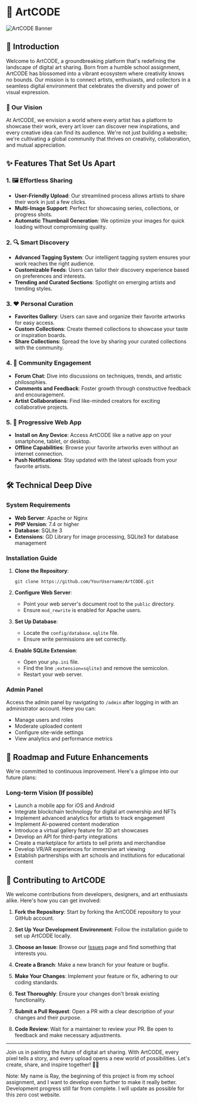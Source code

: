 # 🎨 ArtCODE

![ArtCODE Banner](https://github.com/HirotakaDango/ArtCODE/assets/104591072/fd3c300e-4ca0-4939-900a-f1e6e053bd1e)

## 🌟 Introduction

Welcome to ArtCODE, a groundbreaking platform that's redefining the landscape of digital art sharing. Born from a humble school assignment, ArtCODE has blossomed into a vibrant ecosystem where creativity knows no bounds. Our mission is to connect artists, enthusiasts, and collectors in a seamless digital environment that celebrates the diversity and power of visual expression.

### 🚀 Our Vision

At ArtCODE, we envision a world where every artist has a platform to showcase their work, every art lover can discover new inspirations, and every creative idea can find its audience. We're not just building a website; we're cultivating a global community that thrives on creativity, collaboration, and mutual appreciation.

## ✨ Features That Set Us Apart

### 1. 🖼️ Effortless Sharing

- **User-Friendly Upload**: Our streamlined process allows artists to share their work in just a few clicks.
- **Multi-Image Support**: Perfect for showcasing series, collections, or progress shots.
- **Automatic Thumbnail Generation**: We optimize your images for quick loading without compromising quality.

### 2. 🔍 Smart Discovery

- **Advanced Tagging System**: Our intelligent tagging system ensures your work reaches the right audience.
- **Customizable Feeds**: Users can tailor their discovery experience based on preferences and interests.
- **Trending and Curated Sections**: Spotlight on emerging artists and trending styles.

### 3. ❤ Personal Curation

- **Favorites Gallery**: Users can save and organize their favorite artworks for easy access.
- **Custom Collections**: Create themed collections to showcase your taste or inspiration boards.
- **Share Collections**: Spread the love by sharing your curated collections with the community.

### 4. 💬 Community Engagement

- **Forum Chat**: Dive into discussions on techniques, trends, and artistic philosophies.
- **Comments and Feedback**: Foster growth through constructive feedback and encouragement.
- **Artist Collaborations**: Find like-minded creators for exciting collaborative projects.

### 5. 📱 Progressive Web App

- **Install on Any Device**: Access ArtCODE like a native app on your smartphone, tablet, or desktop.
- **Offline Capabilities**: Browse your favorite artworks even without an internet connection.
- **Push Notifications**: Stay updated with the latest uploads from your favorite artists.

## 🛠️ Technical Deep Dive

### System Requirements

- **Web Server**: Apache or Nginx
- **PHP Version**: 7.4 or higher
- **Database**: SQLite 3
- **Extensions**: GD Library for image processing, SQLite3 for database management

### Installation Guide

1. **Clone the Repository**:
   ```
   git clone https://github.com/YourUsername/ArtCODE.git
   ```

2. **Configure Web Server**:
   - Point your web server's document root to the `public` directory.
   - Ensure `mod_rewrite` is enabled for Apache users.

3. **Set Up Database**:
   - Locate the `config/database.sqlite` file.
   - Ensure write permissions are set correctly.

4. **Enable SQLite Extension**:
   - Open your `php.ini` file.
   - Find the line `;extension=sqlite3` and remove the semicolon.
   - Restart your web server.


### Admin Panel

Access the admin panel by navigating to `/admin` after logging in with an administrator account. Here you can:

- Manage users and roles
- Moderate uploaded content
- Configure site-wide settings
- View analytics and performance metrics

## 🚀 Roadmap and Future Enhancements

We're committed to continuous improvement. Here's a glimpse into our future plans:

### Long-term Vision (If possible)

- Launch a mobile app for iOS and Android
- Integrate blockchain technology for digital art ownership and NFTs
- Implement advanced analytics for artists to track engagement
- Implement AI-powered content moderation
- Introduce a virtual gallery feature for 3D art showcases
- Develop an API for third-party integrations
- Create a marketplace for artists to sell prints and merchandise
- Develop VR/AR experiences for immersive art viewing
- Establish partnerships with art schools and institutions for educational content


## 🤝 Contributing to ArtCODE

We welcome contributions from developers, designers, and art enthusiasts alike. Here's how you can get involved:

1. **Fork the Repository**: Start by forking the ArtCODE repository to your GitHub account.

2. **Set Up Your Development Environment**: Follow the installation guide to set up ArtCODE locally.

3. **Choose an Issue**: Browse our [Issues](https://github.com/HirotakaDango/ArtCODE/issues) page and find something that interests you.

4. **Create a Branch**: Make a new branch for your feature or bugfix.

5. **Make Your Changes**: Implement your feature or fix, adhering to our coding standards.

6. **Test Thoroughly**: Ensure your changes don't break existing functionality.

7. **Submit a Pull Request**: Open a PR with a clear description of your changes and their purpose.

8. **Code Review**: Wait for a maintainer to review your PR. Be open to feedback and make necessary adjustments.


---

Join us in painting the future of digital art sharing. With ArtCODE, every pixel tells a story, and every upload opens a new world of possibilities. Let's create, share, and inspire together! 🎨✨



Note: My name is Ray, the beginning of this project is from my school assignment, and I want to develop even further to make it really better. Development progress still far from complete. I will update as possible for this zero cost website.
